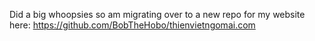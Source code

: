 Did a big whoopsies so am migrating over to a new repo for my website here: https://github.com/BobTheHobo/thienvietngomai.com
